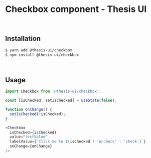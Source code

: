 # Checkbox component - Thesis UI

<br />

## Installation

```sh
$ yarn add @thesis-ui/checkbox
$ npm install @thesis-ui/checkbox
```

<br />

## Usage

```js
import Checkbox from '@thesis-ui/checkbox';

const [isChecked, setIsChecked] = useState(false);

function onChange() {
  setIsChecked(!isChecked);
}

<Checkbox
  isChecked={isChecked}
  value="testValue"
  labelValue={`Click me to ${isChecked ? 'uncheck' : 'check'}`}
  onChange={onChange}
/>
```

<br />
